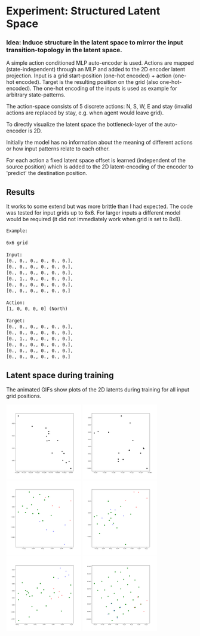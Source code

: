 # Experiment: Structured Latent Space

### Idea: Induce structure in the latent space to mirror the input transition-topology in the latent space.

A simple action conditioned MLP auto-encoder is used. Actions are mapped (state-independent) through an MLP and added to the 2D encoder latent projection. Input is a grid start-position (one-hot encoded) + action (one-hot encoded). Target is the resulting position on the grid (also one-hot-encoded). The one-hot encoding of the inputs is used as example for arbitrary state-patterns.

The action-space consists of 5 discrete actions: N, S, W, E and stay (invalid actions are replaced by stay, e.g. when agent would leave grid).

To directly visualize the latent space the bottleneck-layer of the auto-encoder is 2D.

Initially the model has no information about the meaning of different actions or how input patterns relate to each other.

For each action a fixed latent space offset is learned (independent of the source position) which is added to the 2D latent-encoding of the encoder to 'predict' the destination position.


## Results

It works to some extend but was more brittle than I had expected. The code was tested for input grids up to 6x6. For larger inputs a different model would be required (it did not immediately work when grid is set to 8x8).


```
Example:

6x6 grid

Input:
[0., 0., 0., 0., 0., 0.],
[0., 0., 0., 0., 0., 0.],
[0., 0., 0., 0., 0., 0.],
[0., 1., 0., 0., 0., 0.],
[0., 0., 0., 0., 0., 0.],
[0., 0., 0., 0., 0., 0.]

Action: 
[1, 0, 0, 0, 0] (North)

Target:
[0., 0., 0., 0., 0., 0.],
[0., 0., 0., 0., 0., 0.],
[0., 1., 0., 0., 0., 0.],
[0., 0., 0., 0., 0., 0.],
[0., 0., 0., 0., 0., 0.],
[0., 0., 0., 0., 0., 0.]
```

## Latent space during training

The animated GIFs show plots of the 2D latents during training for all input grid positions.

<img src="output1.gif" width="200" />
<img src="output3.gif" width="200" />
<img src="output4.gif" width="200" />
<img src="output5.gif" width="200" />
<img src="output6.gif" width="200" />
<img src="output7.gif" width="200" />
